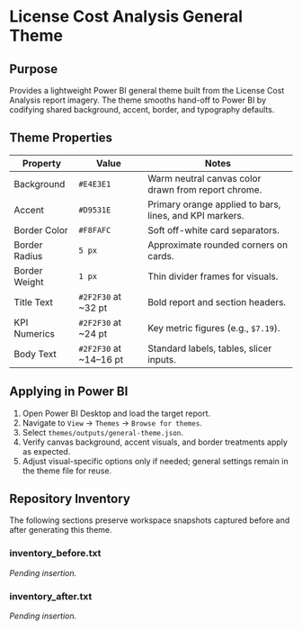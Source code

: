 # License Cost Analysis General Theme

## Purpose
Provides a lightweight Power BI general theme built from the License Cost Analysis report imagery. The theme smooths hand-off to Power BI by codifying shared background, accent, border, and typography defaults.

## Theme Properties
| Property | Value | Notes |
| --- | --- | --- |
| Background | `#E4E3E1` | Warm neutral canvas color drawn from report chrome. |
| Accent | `#D9531E` | Primary orange applied to bars, lines, and KPI markers. |
| Border Color | `#F8FAFC` | Soft off-white card separators. |
| Border Radius | `5 px` | Approximate rounded corners on cards. |
| Border Weight | `1 px` | Thin divider frames for visuals. |
| Title Text | `#2F2F30` at ~32 pt | Bold report and section headers. |
| KPI Numerics | `#2F2F30` at ~24 pt | Key metric figures (e.g., `$7.19`). |
| Body Text | `#2F2F30` at ~14–16 pt | Standard labels, tables, slicer inputs. |

## Applying in Power BI
1. Open Power BI Desktop and load the target report.
2. Navigate to `View` → `Themes` → `Browse for themes`.
3. Select `themes/outputs/general-theme.json`.
4. Verify canvas background, accent visuals, and border treatments apply as expected.
5. Adjust visual-specific options only if needed; general settings remain in the theme file for reuse.

## Repository Inventory
The following sections preserve workspace snapshots captured before and after generating this theme.

### inventory_before.txt
_Pending insertion._

### inventory_after.txt
_Pending insertion._
